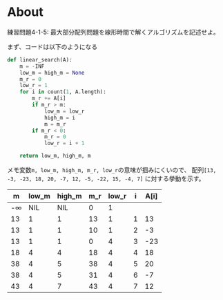 # About
練習問題4-1-5:
最大部分配列問題を線形時間で解くアルゴリズムを記述せよ。

まず、コードは以下のようになる

```python
def linear_search(A):
    m = -INF
    low_m = high_m = None
    m_r = 0
    low_r = 1
    for i in count(1, A.length):
        m_r += A[i]
        if m_r > m:
            low_m = low_r
            high_m = i
            m = m_r
        if m_r < 0:
            m_r = 0
            low_r = i + 1

    return low_m, high_m, m
```

メモ変数`m, low_m, high_m, m_r, low_r`の意味が掴みにくいので、
配列`[13, -3, -23, 18, 20, -7, 12, -5, -22, 15, -4, 7]`
に対する挙動を示す。

| m  | low_m | high_m | m_r | low_r | i | A[i] |
|----|-------|--------|-----|-------|---|------|
| -∞ | NIL   | NIL    | 0   | 1     |   |      |
| 13 | 1     | 1      | 13  | 1     | 1 | 13   |
| 13 | 1     | 1      | 10  | 1     | 2 | -3   |
| 13 | 1     | 1      | 0   | 4     | 3 | -23  |
| 18 | 4     | 4      | 18  | 4     | 4 | 18   |
| 38 | 4     | 5      | 38  | 4     | 5 | 20   |
| 38 | 4     | 5      | 31  | 4     | 6 | -7   |
| 43 | 4     | 7      | 43  | 4     | 7 | 12   |